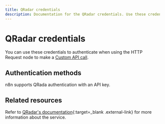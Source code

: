 ```yaml
---
title: QRadar credentials
description: Documentation for the QRadar credentials. Use these credentials to authenticate QRadar in n8n, a workflow automation platform.
---
```


# QRadar credentials

You can use these credentials to authenticate when using the HTTP Request node to make a [Custom API call](/integrations/custom-operations/).

## Authentication methods

n8n supports QRada authentication with an API key.

## Related resources

Refer to [QRadar's documentation](https://ibmsecuritydocs.github.io/qradar_api_overview/){:target=_blank .external-link} for more information about the service.


<!-- 
TODO
If this is a credential-only node, add a link to the node page on n8n's website. For example: https://n8n.io/integrations/356-gmail/ 
View [example workflows and related content](https://n8n.io/integrations/_Name_/){:target=_blank .external-link} on n8n's website.
-->
